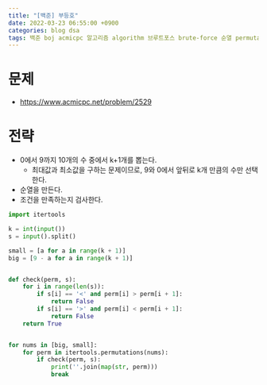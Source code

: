 ```yaml
---
title: "[백준] 부등호"
date: 2022-03-23 06:55:00 +0900
categories: blog dsa
tags: 백준 boj acmicpc 알고리즘 algorithm 브루트포스 brute-force 순열 permutation
---
```


# 문제
* https://www.acmicpc.net/problem/2529

# 전략
* 0에서 9까지 10개의 수 중에서 k+1개를 뽑는다.
  * 최대값과 최소값을 구하는 문제이므로, 9와 0에서 앞뒤로 k개 만큼의 수만 선택한다.
* 순열을 만든다.
* 조건을 만족하는지 검사한다.

```python
import itertools

k = int(input())
s = input().split()

small = [a for a in range(k + 1)]
big = [9 - a for a in range(k + 1)]


def check(perm, s):
    for i in range(len(s)):
        if s[i] == '<' and perm[i] > perm[i + 1]:
            return False
        if s[i] == '>' and perm[i] < perm[i + 1]:
            return False
    return True


for nums in [big, small]:
    for perm in itertools.permutations(nums):
        if check(perm, s):
            print(''.join(map(str, perm)))
            break
```
